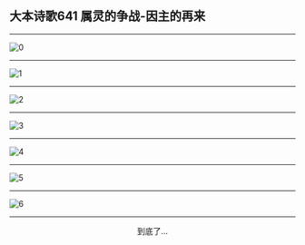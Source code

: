 
## 大本诗歌641 属灵的争战-因主的再来
        
<div id="aplayer0"></div>

---

<img alt="0" data-original="https://cdn.jsdelivr.net/gh/k34869/shi/data/d0641/0">

---

<img alt="1" data-original="https://cdn.jsdelivr.net/gh/k34869/shi/data/d0641/1">

---

<img alt="2" data-original="https://cdn.jsdelivr.net/gh/k34869/shi/data/d0641/2">

---

<img alt="3" data-original="https://cdn.jsdelivr.net/gh/k34869/shi/data/d0641/3">

---

<img alt="4" data-original="https://cdn.jsdelivr.net/gh/k34869/shi/data/d0641/4">

---

<img alt="5" data-original="https://cdn.jsdelivr.net/gh/k34869/shi/data/d0641/5">

---

<img alt="6" data-original="https://cdn.jsdelivr.net/gh/k34869/shi/data/d0641/6">

---

<p style="text-align: center">到底了...</p>

<script src="/js/dist-view.js"></script>

<script>
MAIN.id = 'd0641';
        
const ap0 = new APlayer({
    container: document.getElementById('aplayer0'),
    volume: 1,
    loop: 'none',
    preload: 'none',
    audio: [{
        name: '大本诗歌641.mp3',
        artist: '大本诗歌',
        url: 'https://res.wx.qq.com/voice/getvoice?mediaid=MzI0NTk3MDM5M18yMjQ3NDk1NjUz',
        cover: '/favicon'
    }]
});
</script>
